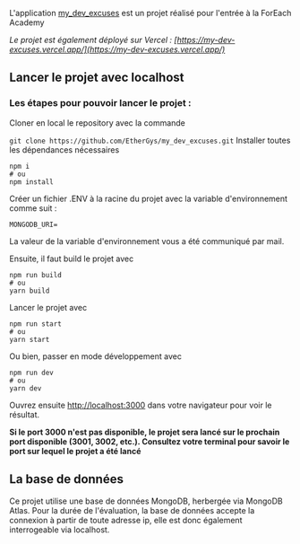 L'application [my_dev_excuses](https://github.com/EtherGys/my_dev_excuses) est un projet réalisé pour l'entrée à la ForEach Academy

_Le projet est également déployé sur Vercel : [https://my-dev-excuses.vercel.app/](https://my-dev-excuses.vercel.app/)_
## Lancer le projet avec localhost

### Les étapes pour pouvoir lancer le projet : 


Cloner en local le repository avec la commande

`git clone https://github.com/EtherGys/my_dev_excuses.git`
Installer toutes les dépendances nécessaires
``` 
npm i 
# ou
npm install
```
Créer un fichier .ENV à la racine du projet avec la variable d'environnement comme suit : 

`MONGODB_URI=`

La valeur de la variable d'environnement vous a été communiqué par mail.


Ensuite, il faut build le projet avec
``` 
npm run build
# ou
yarn build
```


Lancer le projet avec 
```
npm run start
# ou
yarn start
```


Ou bien, passer en mode développement avec 
```
npm run dev
# ou
yarn dev
```

Ouvrez ensuite  [http://localhost:3000](http://localhost:3000) dans votre navigateur pour voir le résultat.


**Si le port 3000 n'est pas disponible, le projet sera lancé sur le prochain port disponible (3001, 3002, etc.). Consultez votre terminal pour savoir le port sur lequel le projet a été lancé**


## La base de données

Ce projet utilise une base de données MongoDB, herbergée via MongoDB Atlas. Pour la durée de l'évaluation, la base de données accepte la connexion à partir de toute adresse ip, elle est donc également interrogeable via localhost.